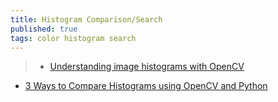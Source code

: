 ```yaml
---
title: Histogram Comparison/Search
published: true
tags: color histogram search
---
```

> - [Understanding image histograms with OpenCV](https://medium.com/@lmcaraig/understanding-image-histograms-with-opencv-667572a25c1f)

- [3 Ways to Compare Histograms using OpenCV and Python](https://pyimagesearch.com/2014/07/14/3-ways-compare-histograms-using-opencv-python/)

